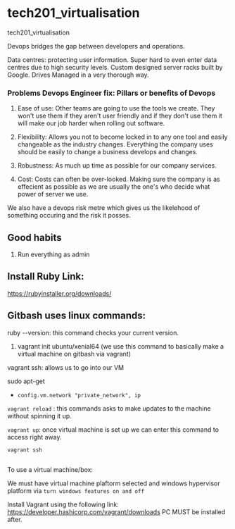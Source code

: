 # tech201_virtualisation
tech201_virtualisation

Devops bridges the gap between developers and operations.

Data centres: protecting user information. Super hard to even enter data centres due to high security levels. Custom designed server racks built by Google. Drives Managed in a very thorough way.

### Problems Devops Engineer fix: Pillars or benefits of Devops
1. Ease of use: Other teams are going to use the tools we create. They won't use them if they aren't user friendly and if they don't use them it will make our job harder when rolling out software.

2. Flexibility: Allows you not to become locked in to any one tool and easily changeable as the industry changes. Everything the company uses should be easily to change a business develops and changes.

3. Robustness: As much up time as possible for our company services.

4. Cost: Costs can often be over-looked. Making sure the company is as effecient as possible as we are usually the one's who decide what power of server we use.

We also have a devops risk metre which gives us the likelehood of something occuring and the risk it posses.

## Good habits
1. Run everything as admin

## Install Ruby Link:

https://rubyinstaller.org/downloads/

## Gitbash uses linux commands:

ruby --version: this command checks your current version.

1. vagrant init ubuntu/xenial64 (we use this command to basically make a virtual machine on gitbash via vagrant)

vagrant ssh: allows us to go into our VM

sudo apt-get


- `config.vm.network "private_network", ip` 

`vagrant reload` : this commands asks to make updates to the machine without spinning it up.

`vagrant up`: once virtual machine is set up we can enter this command to access right away.

`vagrant ssh` 
##

To use a virtual machine/box:

We must have virtual machine plaftorm selected and windows hypervisor platform via `turn windows features on and off`

Install Vagrant using the following link: https://developer.hashicorp.com/vagrant/downloads
PC MUST be installed after.

